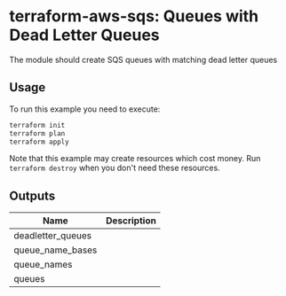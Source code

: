 # terraform-aws-sqs: Queues with Dead Letter Queues

The module should create SQS queues with matching dead letter queues

## Usage

To run this example you need to execute:

```bash
terraform init
terraform plan
terraform apply
```

Note that this example may create resources which cost money. Run `terraform destroy` when you don't need these resources.

<!-- BEGINNING OF PRE-COMMIT-TERRAFORM DOCS HOOK -->
## Outputs

| Name | Description |
|------|-------------|
| deadletter\_queues |  |
| queue\_name\_bases |  |
| queue\_names |  |
| queues |  |

<!-- END OF PRE-COMMIT-TERRAFORM DOCS HOOK -->
